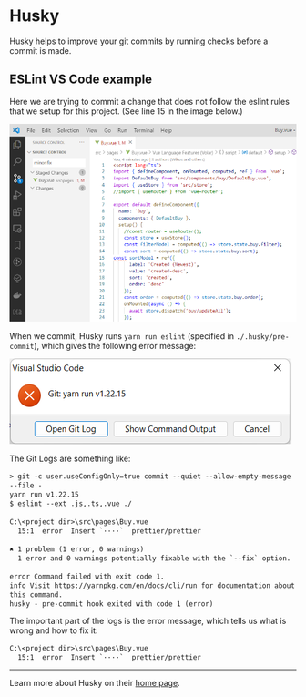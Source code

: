 # Husky

Husky helps to improve your git commits by running checks before a commit is made. 

## ESLint VS Code example

Here we are trying to commit a change that does not follow the eslint rules that we setup for this project. (See line 15 in the image below.)

![Code failing eslint](husky_example_code.png)

When we commit, Husky runs `yarn run eslint` (specified in `./.husky/pre-commit`), which gives the following error message:

![Husky error](husky_example_vscode_err.png)

The Git Logs are something like:

```
> git -c user.useConfigOnly=true commit --quiet --allow-empty-message --file -
yarn run v1.22.15
$ eslint --ext .js,.ts,.vue ./

C:\<project dir>\src\pages\Buy.vue
  15:1  error  Insert `····`  prettier/prettier

✖ 1 problem (1 error, 0 warnings)
  1 error and 0 warnings potentially fixable with the `--fix` option.

error Command failed with exit code 1.
info Visit https://yarnpkg.com/en/docs/cli/run for documentation about this command.
husky - pre-commit hook exited with code 1 (error)

```

The important part of the logs is the error message, which tells us what is wrong and how to fix it:
```
C:\<project dir>\src\pages\Buy.vue
  15:1  error  Insert `····`  prettier/prettier
```

--- 

Learn more about Husky on their [home page](https://typicode.github.io/husky/#/).